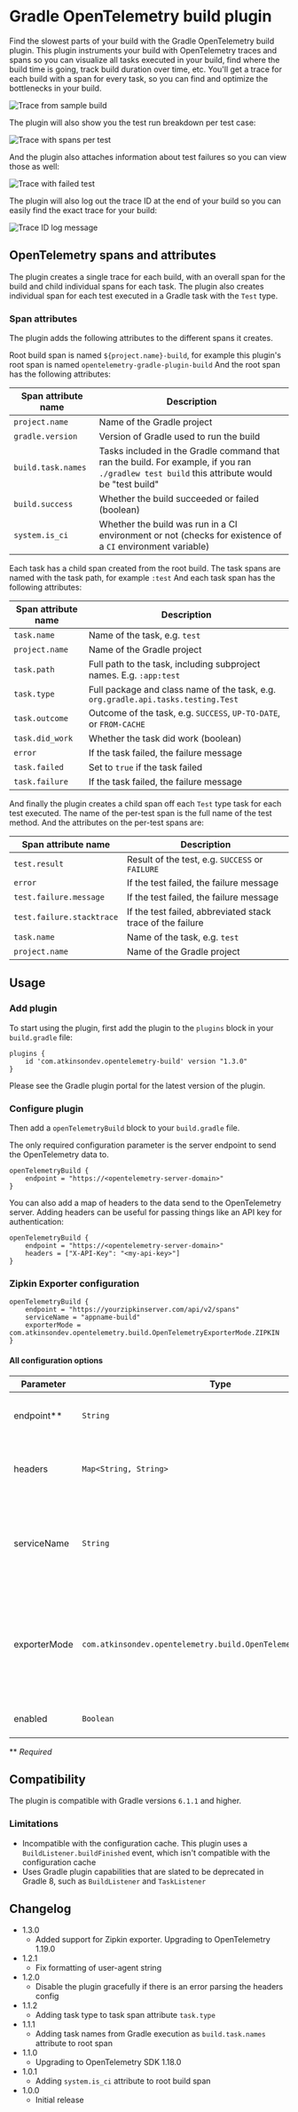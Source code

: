 # Gradle OpenTelemetry build plugin

Find the slowest parts of your build with the Gradle OpenTelemetry build plugin. This plugin instruments your build
with OpenTelemetry traces and spans so you can visualize all tasks executed in your build, find where the build time is going, track build duration over time, etc.
You'll get a trace for each build with a span for every task, so you can find and optimize the bottlenecks in your build.

![Trace from sample build](img/sample-build.png "Trace from sample build")

The plugin will also show you the test run breakdown per test case:

![Trace with spans per test](img/per-test-spans.png "Trace with spans per test")

And the plugin also attaches information about test failures so you can view those as well:

![Trace with failed test](img/test-failure.png "Trace with failed test")

The plugin will also log out the trace ID at the end of your build so you can easily find the exact trace for your build:

![Trace ID log message](img/trace-id-log.png "Trace ID log message")

## OpenTelemetry spans and attributes

The plugin creates a single trace for each build, with an overall span for the build and child individual spans for each task.
The plugin also creates individual span for each test executed in a Gradle task with the `Test` type.

### Span attributes

The plugin adds the following attributes to the different spans it creates.

Root build span is named `${project.name}-build`, for example this plugin's root span is named `opentelemetry-gradle-plugin-build`
And the root span has the following attributes:

| Span attribute name | Description |
| ------------------- | ----------- |
| `project.name`      | Name of the Gradle project |
| `gradle.version`    | Version of Gradle used to run the build |
| `build.task.names`  | Tasks included in the Gradle command that ran the build. For example, if you ran `./gradlew test build` this attribute would be "test build" |
| `build.success`     | Whether the build succeeded or failed (boolean) |
| `system.is_ci`      | Whether the build was run in a CI environment or not (checks for existence of a `CI` environment variable) |

Each task has a child span created from the root build.
The task spans are named with the task path, for example `:test`
And each task span has the following attributes:

| Span attribute name | Description |
| ------------------- | ----------- |
| `task.name`         | Name of the task, e.g. `test` |
| `project.name`      | Name of the Gradle project |
| `task.path`         | Full path to the task, including subproject names. E.g. `:app:test` |
| `task.type`         | Full package and class name of the task, e.g. `org.gradle.api.tasks.testing.Test`
| `task.outcome`      | Outcome of the task, e.g. `SUCCESS`, `UP-TO-DATE`, or `FROM-CACHE` |
| `task.did_work`     | Whether the task did work (boolean) |
| `error`             | If the task failed, the failure message |
| `task.failed`       | Set to `true` if the task failed |
| `task.failure`      | If the task failed, the failure message |

And finally the plugin creates a child span off each `Test` type task for each test executed.
The name of the per-test span is the full name of the test method.
And the attributes on the per-test spans are:

| Span attribute name       | Description |
| ------------------------- | ----------- |
| `test.result`             | Result of the test, e.g. `SUCCESS` or `FAILURE`
| `error`                   | If the test failed, the failure message |
| `test.failure.message`    | If the test failed, the failure message |
| `test.failure.stacktrace` | If the test failed, abbreviated stack trace of the failure |
| `task.name`               | Name of the task, e.g. `test` |
| `project.name`            | Name of the Gradle project | 

## Usage

### Add plugin

To start using the plugin, first add the plugin to the `plugins` block in your `build.gradle` file:

```
plugins {
    id 'com.atkinsondev.opentelemetry-build' version "1.3.0"
}
```

Please see the Gradle plugin portal for the latest version of the plugin.

### Configure plugin

Then add a `openTelemetryBuild` block to your `build.gradle` file.

The only required configuration parameter is the server endpoint to send the OpenTelemetry data to.

```
openTelemetryBuild {
    endpoint = "https://<opentelemetry-server-domain>"
}
```

You can also add a map of headers to the data send to the OpenTelemetry server. Adding headers can be useful for passing things like an API key for authentication:

```
openTelemetryBuild {
    endpoint = "https://<opentelemetry-server-domain>"
    headers = ["X-API-Key": "<my-api-key>"]
}
```

### Zipkin Exporter configuration
```
openTelemetryBuild {
    endpoint = "https://yourzipkinserver.com/api/v2/spans"
    serviceName = "appname-build"
    exporterMode = com.atkinsondev.opentelemetry.build.OpenTelemetryExporterMode.ZIPKIN
}
```

#### All configuration options

| Parameter        | Type                                                            | Default                          | Description                                   |
| ---------------- | --------------------------------------------------------------- | -------------------------------- | --------------------------------------------- |
| endpoint**       | `String`                                                        | `null`                           | OpenTelemetry server endpoint to send data to |
| headers          | `Map<String, String>`                                           | `null`                           | Headers to pass to the OpenTelemetry server, such as an API key |
| serviceName      | `String`                                                        | `gradle-builds`                  | Name of the service to identify the traces in your OpenTelemetry server, defaults to `gradle-builds` |
| exporterMode     | `com.atkinsondev.opentelemetry.build.OpenTelemetryExporterMode` | `OpenTelemetryExporterMode.GRPC` | OpenTelemetry exporter to use to send spans to your OpenTelemetry backend. Available options are `GRPC`, `HTTP`, or `ZIPKIN` |
| enabled          | `Boolean`                                                       | `true`                           | Whether the plugin is enabled or not |

** _Required_

## Compatibility

The plugin is compatible with Gradle versions `6.1.1` and higher.

### Limitations

* Incompatible with the configuration cache. This plugin uses a `BuildListener.buildFinished` event, which isn't compatible with the configuration cache
* Uses Gradle plugin capabilities that are slated to be deprecated in Gradle 8, such as `BuildListener` and `TaskListener`

## Changelog

* 1.3.0
  * Added support for Zipkin exporter. Upgrading to OpenTelemetry 1.19.0
* 1.2.1
  * Fix formatting of user-agent string
* 1.2.0
  * Disable the plugin gracefully if there is an error parsing the headers config
* 1.1.2
  * Adding task type to task span attribute `task.type`
* 1.1.1
  * Adding task names from Gradle execution as `build.task.names` attribute to root span
* 1.1.0
  * Upgrading to OpenTelemetry SDK 1.18.0
* 1.0.1
  * Adding `system.is_ci` attribute to root build span
* 1.0.0
  * Initial release
